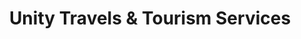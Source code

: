---
title: "Unity Travels & Tourism Services"
url: /karachi/unity-travels-and-tourism-services/
shop: travel agency
---
